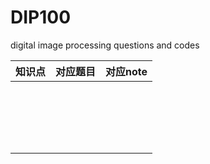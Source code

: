 # DIP100
digital image processing questions and codes

| 知识点 | 对应题目 | 对应note |
| ------ | -------- | -------- |
|        |          |          |
|        |          |          |
|        |          |          |
|        |          |          |
|        |          |          |
|        |          |          |
|        |          |          |
|        |          |          |
|        |          |          |
|        |          |          |
|        |          |          |
|        |          |          |
|        |          |          |
|        |          |          |
|        |          |          |
|        |          |          |
|        |          |          |
|        |          |          |
|        |          |          |

